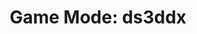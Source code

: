 ---
title: "Game Mode: ds3ddx"
description: Details about the `ds3ddx` mode supported by Project OutFox.
weight: 2
---